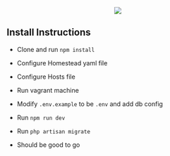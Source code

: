 <p align="center"><img src="https://laravel.com/assets/img/components/logo-laravel.svg"></p>

## Install Instructions

- Clone and run `npm install`

- Configure Homestead yaml file
- Configure Hosts file
- Run vagrant machine
- Modify `.env.example` to be `.env` and add db config
- Run `npm run dev`
- Run `php artisan migrate`
- Should be good to go
